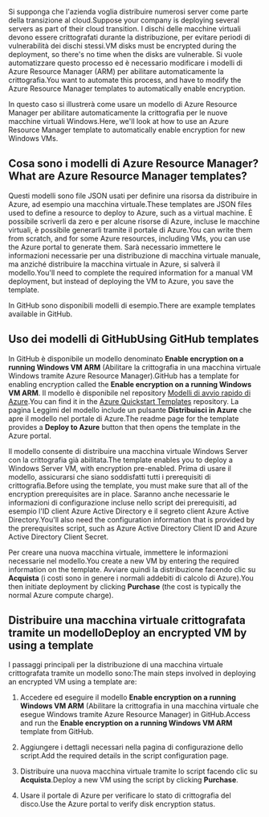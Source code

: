 <span data-ttu-id="295b2-101">Si supponga che l'azienda voglia distribuire numerosi server come parte della transizione al cloud.</span><span class="sxs-lookup"><span data-stu-id="295b2-101">Suppose your company is deploying several servers as part of their cloud transition.</span></span> <span data-ttu-id="295b2-102">I dischi delle macchine virtuali devono essere crittografati durante la distribuzione, per evitare periodi di vulnerabilità dei dischi stessi.</span><span class="sxs-lookup"><span data-stu-id="295b2-102">VM disks must be encrypted during the deployment, so there's no time when the disks are vulnerable.</span></span> <span data-ttu-id="295b2-103">Si vuole automatizzare questo processo ed è necessario modificare i modelli di Azure Resource Manager (ARM) per abilitare automaticamente la crittografia.</span><span class="sxs-lookup"><span data-stu-id="295b2-103">You want to automate this process, and have to modify the Azure Resource Manager templates to automatically enable encryption.</span></span>

<span data-ttu-id="295b2-104">In questo caso si illustrerà come usare un modello di Azure Resource Manager per abilitare automaticamente la crittografia per le nuove macchine virtuali Windows.</span><span class="sxs-lookup"><span data-stu-id="295b2-104">Here, we'll look at how to use an Azure Resource Manager template to automatically enable encryption for new Windows VMs.</span></span>

## <a name="what-are-azure-resource-manager-templates"></a><span data-ttu-id="295b2-105">Cosa sono i modelli di Azure Resource Manager?</span><span class="sxs-lookup"><span data-stu-id="295b2-105">What are Azure Resource Manager templates?</span></span>

<span data-ttu-id="295b2-106">Questi modelli sono file JSON usati per definire una risorsa da distribuire in Azure, ad esempio una macchina virtuale.</span><span class="sxs-lookup"><span data-stu-id="295b2-106">These templates are JSON files used to define a resource to deploy to Azure, such as a virtual machine.</span></span> <span data-ttu-id="295b2-107">È possibile scriverli da zero e per alcune risorse di Azure, incluse le macchine virtuali, è possibile generarli tramite il portale di Azure.</span><span class="sxs-lookup"><span data-stu-id="295b2-107">You can write them from scratch, and for some Azure resources, including VMs, you can use the Azure portal to generate them.</span></span> <span data-ttu-id="295b2-108">Sarà necessario immettere le informazioni necessarie per una distribuzione di macchina virtuale manuale, ma anziché distribuire la macchina virtuale in Azure, si salverà il modello.</span><span class="sxs-lookup"><span data-stu-id="295b2-108">You'll need to complete the required information for a manual VM deployment, but instead of deploying the VM to Azure, you save the template.</span></span>

<span data-ttu-id="295b2-109">In GitHub sono disponibili modelli di esempio.</span><span class="sxs-lookup"><span data-stu-id="295b2-109">There are example templates available in GitHub.</span></span>

## <a name="using-github-templates"></a><span data-ttu-id="295b2-110">Uso dei modelli di GitHub</span><span class="sxs-lookup"><span data-stu-id="295b2-110">Using GitHub templates</span></span>

<span data-ttu-id="295b2-111">In GitHub è disponibile un modello denominato **Enable encryption on a running Windows VM ARM** (Abilitare la crittografia in una macchina virtuale Windows tramite Azure Resource Manager).</span><span class="sxs-lookup"><span data-stu-id="295b2-111">GitHub has a template for enabling encryption called the **Enable encryption on a running Windows VM ARM**.</span></span> <span data-ttu-id="295b2-112">Il modello è disponibile nel repository [Modelli di avvio rapido di Azure](https://github.com/Azure/azure-quickstart-templates).</span><span class="sxs-lookup"><span data-stu-id="295b2-112">You can find it in the [Azure Quickstart Templates](https://github.com/Azure/azure-quickstart-templates) repository.</span></span> <span data-ttu-id="295b2-113">La pagina Leggimi del modello include un pulsante **Distribuisci in Azure** che apre il modello nel portale di Azure.</span><span class="sxs-lookup"><span data-stu-id="295b2-113">The readme page for the template provides a **Deploy to Azure** button that then opens the template in the Azure portal.</span></span>

<span data-ttu-id="295b2-114">Il modello consente di distribuire una macchina virtuale Windows Server con la crittografia già abilitata.</span><span class="sxs-lookup"><span data-stu-id="295b2-114">The template enables you to deploy a Windows Server VM, with encryption pre-enabled.</span></span> <span data-ttu-id="295b2-115">Prima di usare il modello, assicurarsi che siano soddisfatti tutti i prerequisiti di crittografia.</span><span class="sxs-lookup"><span data-stu-id="295b2-115">Before using the template, you must make sure that all of the encryption prerequisites are in place.</span></span> <span data-ttu-id="295b2-116">Saranno anche necessarie le informazioni di configurazione incluse nello script dei prerequisiti, ad esempio l'ID client Azure Active Directory e il segreto client Azure Active Directory.</span><span class="sxs-lookup"><span data-stu-id="295b2-116">You'll also need the configuration information that is provided by the prerequisites script, such as Azure Active Directory Client ID and Azure Active Directory Client Secret.</span></span>

<span data-ttu-id="295b2-117">Per creare una nuova macchina virtuale, immettere le informazioni necessarie nel modello.</span><span class="sxs-lookup"><span data-stu-id="295b2-117">You create a new VM by entering the required information on the template.</span></span> <span data-ttu-id="295b2-118">Avviare quindi la distribuzione facendo clic su **Acquista** (i costi sono in genere i normali addebiti di calcolo di Azure).</span><span class="sxs-lookup"><span data-stu-id="295b2-118">You then initiate deployment by clicking **Purchase** (the cost is typically the normal Azure compute charge).</span></span>

## <a name="deploy-an-encrypted-vm-by-using-a-template"></a><span data-ttu-id="295b2-119">Distribuire una macchina virtuale crittografata tramite un modello</span><span class="sxs-lookup"><span data-stu-id="295b2-119">Deploy an encrypted VM by using a template</span></span>

<span data-ttu-id="295b2-120">I passaggi principali per la distribuzione di una macchina virtuale crittografata tramite un modello sono:</span><span class="sxs-lookup"><span data-stu-id="295b2-120">The main steps involved in deploying an encrypted VM using a template are:</span></span>

1. <span data-ttu-id="295b2-121">Accedere ed eseguire il modello **Enable encryption on a running Windows VM ARM** (Abilitare la crittografia in una macchina virtuale che esegue Windows tramite Azure Resource Manager) in GitHub.</span><span class="sxs-lookup"><span data-stu-id="295b2-121">Access and run the **Enable encryption on a running Windows VM ARM** template from GitHub.</span></span>

1. <span data-ttu-id="295b2-122">Aggiungere i dettagli necessari nella pagina di configurazione dello script.</span><span class="sxs-lookup"><span data-stu-id="295b2-122">Add the required details in the script configuration page.</span></span>

1. <span data-ttu-id="295b2-123">Distribuire una nuova macchina virtuale tramite lo script facendo clic su **Acquista**.</span><span class="sxs-lookup"><span data-stu-id="295b2-123">Deploy a new VM using the script by clicking **Purchase**.</span></span>

1. <span data-ttu-id="295b2-124">Usare il portale di Azure per verificare lo stato di crittografia del disco.</span><span class="sxs-lookup"><span data-stu-id="295b2-124">Use the Azure portal to verify disk encryption status.</span></span>

